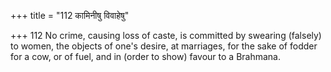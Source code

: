 +++
title = "112 कामिनीषु विवाहेषु"

+++
112	No crime, causing loss of caste, is committed by swearing (falsely) to women, the objects of one's desire, at marriages, for the sake of fodder for a cow, or of fuel, and in (order to show) favour to a Brahmana.